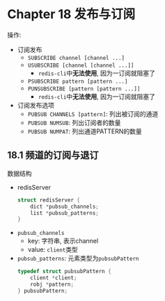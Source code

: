 # Chapter 18 发布与订阅

操作:
- 订阅发布
    - `SUBSCRIBE channel [channel ...]`
    - `USUBSCRIBE [channel [channel ...]]`
        - `redis-cli`中**无法使用**, 因为一订阅就阻塞了
    - `PSUBSCRIBE pattern [pattern ...]`
    - `PUNSUBSCRIBE [pattern [pattern ...]]`
        - `redis-cli`中**无法使用**, 因为一订阅就阻塞了
- 订阅发布选项
    - `PUBSUB CHANNELS [pattern]`: 列出被订阅的通道
    - `PUBSUB NUMSUB`: 列出订阅者的数量
    - `PUBSUB NUMPAT`: 列出通道PATTERN的数量

## 18.1 频道的订阅与退订

数据结构
- redisServer
    ```cpp
    struct redisServer {
        dict *pubsub_channels;
        list *pubsub_patterns;
    }
    ```
- `pubsub_channels`
    - key: 字符串, 表示channel
    - value: `client`类型
- `pubsub_patterns`: 元素类型为`pubsubPattern`
    ```cpp
    typedef struct pubsubPattern {
        client *client;
        robj *pattern;
    } pubsubPattern;
    ```

